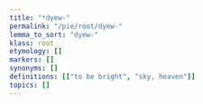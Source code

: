 ```yaml
---
title: "*dyew-"
permalink: "/pie/root/dyew-"
lemma_to_sort: "dyew-"
klass: root
etymology: []
markers: []
synonyms: []
definitions: [["to be bright", "sky, heaven"]]
topics: []
---
```

